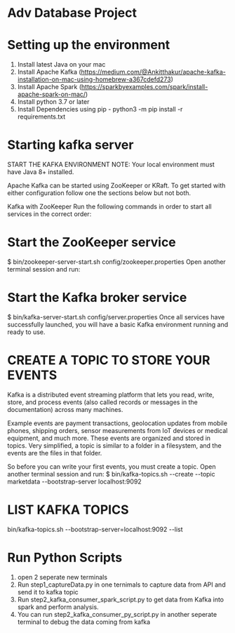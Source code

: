 # Adv Database Project



# Setting up the environment

1. Install latest Java on your mac 
2. Install Apache Kafka (https://medium.com/@Ankitthakur/apache-kafka-installation-on-mac-using-homebrew-a367cdefd273)
3. Install Apache Spark (https://sparkbyexamples.com/spark/install-apache-spark-on-mac/)
4. Install python 3.7 or later
5. Install Dependencies using pip - python3 -m pip install -r requirements.txt

# Starting kafka server

START THE KAFKA ENVIRONMENT
NOTE: Your local environment must have Java 8+ installed.

Apache Kafka can be started using ZooKeeper or KRaft. To get started with either configuration follow one the sections below but not both.

Kafka with ZooKeeper
Run the following commands in order to start all services in the correct order:

# Start the ZooKeeper service
$ bin/zookeeper-server-start.sh config/zookeeper.properties
Open another terminal session and run:

# Start the Kafka broker service
$ bin/kafka-server-start.sh config/server.properties
Once all services have successfully launched, you will have a basic Kafka environment running and ready to use.

# CREATE A TOPIC TO STORE YOUR EVENTS
Kafka is a distributed event streaming platform that lets you read, write, store, and process events (also called records or messages in the documentation) across many machines.

Example events are payment transactions, geolocation updates from mobile phones, shipping orders, sensor measurements from IoT devices or medical equipment, and much more. These events are organized and stored in topics. Very simplified, a topic is similar to a folder in a filesystem, and the events are the files in that folder.

So before you can write your first events, you must create a topic. Open another terminal session and run:
$ bin/kafka-topics.sh --create --topic marketdata --bootstrap-server localhost:9092

# LIST KAFKA TOPICS

bin/kafka-topics.sh --bootstrap-server=localhost:9092 --list

# Run Python Scripts

1. open 2 seperate new terminals
2. Run step1_captureData.py in one ternimals to capture data from API and send it to kafka topic
3. Run step2_kafka_consumer_spark_script.py to get data from Kafka into spark and perform analysis.
4. You can run step2_kafka_consumer_py_script.py in another seperate terminal to debug the data coming from kafka
